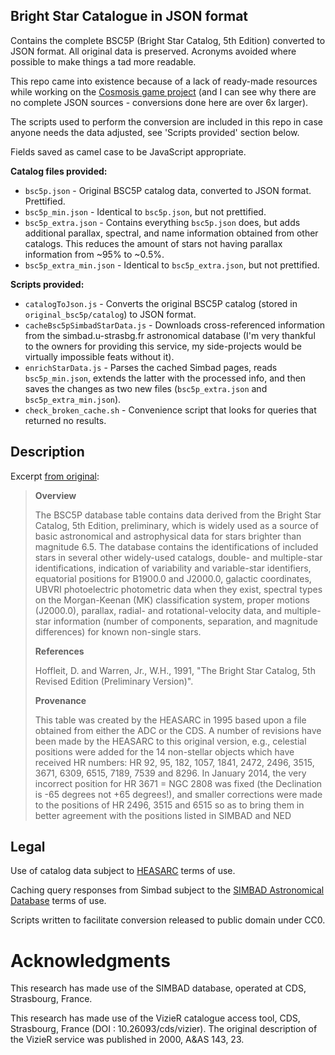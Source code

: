 ## Bright Star Catalogue in JSON format

Contains the complete BSC5P (Bright Star Catalog, 5th Edition) converted to
JSON format. All original data is preserved. Acronyms avoided where possible
to make things a tad more readable.

This repo came into existence because of a lack of ready-made resources while
working on the [Cosmosis game project](https://github.com/aggregate1166877/Cosmosis)
(and I can see why there are no complete JSON sources - conversions done here
are over 6x larger).

The scripts used to perform the conversion are included in this repo in case
anyone needs the data adjusted, see 'Scripts provided' section below.

Fields saved as camel case to be JavaScript appropriate.

**Catalog files provided:**
* `bsc5p.json` - Original BSC5P catalog data, converted to JSON format. Prettified.
* `bsc5p_min.json` - Identical to `bsc5p.json`, but not prettified.
* `bsc5p_extra.json` - Contains everything `bsc5p.json` does, but adds
  additional parallax, spectral, and name information obtained from other
  catalogs. This reduces the amount of stars not having parallax information
  from ~95% to ~0.5%.
* `bsc5p_extra_min.json` - Identical to `bsc5p_extra.json`, but not prettified.

**Scripts provided:**
* `catalogToJson.js` - Converts the original BSC5P catalog (stored in
  `original_bsc5p/catalog`) to JSON format.
* `cacheBsc5pSimbadStarData.js` - Downloads cross-referenced information from
  the simbad.u-strasbg.fr astronomical database (I'm very thankful to the
  owners for providing this service, my side-projects would be virtually
  impossible feats without it).
* `enrichStarData.js` - Parses the cached Simbad pages, reads `bsc5p_min.json`,
  extends the latter with the processed info, and then saves the changes as two
  new files (`bsc5p_extra.json` and `bsc5p_extra_min.json`).
* `check_broken_cache.sh` - Convenience script that looks for queries that
  returned no results.

## Description
Excerpt [from original](https://heasarc.gsfc.nasa.gov/W3Browse/star-catalog/bsc5p.html):
> **Overview**
> 
> The BSC5P database table contains data derived from the Bright Star Catalog, 5th Edition, preliminary, which is widely used as a source of basic astronomical and astrophysical data for stars brighter than magnitude 6.5. The database contains the identifications of included stars in several other widely-used catalogs, double- and multiple-star identifications, indication of variability and variable-star identifiers, equatorial positions for B1900.0 and J2000.0, galactic coordinates, UBVRI photoelectric photometric data when they exist, spectral types on the Morgan-Keenan (MK) classification system, proper motions (J2000.0), parallax, radial- and rotational-velocity data, and multiple-star information (number of components, separation, and magnitude differences) for known non-single stars.
> 
> **References**
> 
> Hoffleit, D. and Warren, Jr., W.H., 1991, "The Bright Star Catalog, 5th Revised Edition (Preliminary Version)".
> 
> **Provenance**
> 
> This table was created by the HEASARC in 1995 based upon a file obtained from either the ADC or the CDS. A number of revisions have been made by the HEASARC to this original version, e.g., celestial positions were added for the 14 non-stellar objects which have received HR numbers: HR 92, 95, 182, 1057, 1841, 2472, 2496, 3515, 3671, 6309, 6515, 7189, 7539 and 8296. In January 2014, the very incorrect position for HR 3671 = NGC 2808 was fixed (the Declination is -65 degrees not +65 degrees!), and smaller corrections were made to the positions of HR 2496, 3515 and 6515 so as to bring them in better agreement with the positions listed in SIMBAD and NED

## Legal
Use of catalog data subject to [HEASARC](https://heasarc.gsfc.nasa.gov/) terms
of use.

Caching query responses from Simbad subject to the
[SIMBAD Astronomical Database](http://simbad.u-strasbg.fr/simbad/) terms of
use.

Scripts written to facilitate conversion released to public domain under CC0.

# Acknowledgments
This research has made use of the SIMBAD database, operated at CDS, Strasbourg, France.

This research has made use of the VizieR catalogue access tool, CDS, Strasbourg, France (DOI : 10.26093/cds/vizier). The original description of the VizieR service was published in 2000, A&AS 143, 23.
